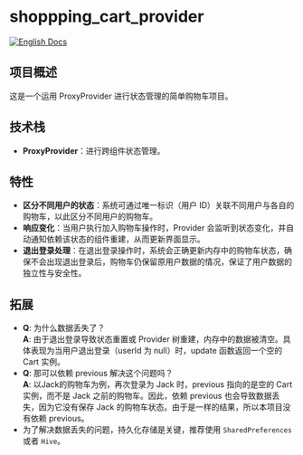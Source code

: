 # shoppping_cart_provider

[![English Docs](https://img.shields.io/badge/Docs-English-green?style=flat-square)](README.md)

## 项目概述
这是一个运用 ProxyProvider 进行状态管理的简单购物车项目。

## 技术栈
- **ProxyProvider**：进行跨组件状态管理。

## 特性
- **区分不同用户的状态**：系统可通过唯一标识（用户 ID）关联不同用户与各自的购物车，以此区分不同用户的购物车。
- **响应变化**：当用户执行加入购物车操作时，Provider 会监听到状态变化，并自动通知依赖该状态的组件重建，从而更新界面显示。
- **退出登录处理**：在退出登录操作时，系统会正确更新内存中的购物车状态，确保不会出现退出登录后，购物车仍保留原用户数据的情况，保证了用户数据的独立性与安全性。

## 拓展
- **Q**: 为什么数据丢失了？  
**A**: 由于退出登录导致状态重置或 Provider 树重建，内存中的数据被清空。具体表现为当用户退出登录（userId 为 null）时，update 函数返回一个空的 Cart 实例。  
- **Q**: 那可以依赖 previous 解决这个问题吗？  
**A**: 以Jack的购物车为例，再次登录为 Jack 时，previous 指向的是空的 Cart 实例，而不是 Jack 之前的购物车。因此，依赖 previous 也会导致数据丢失，因为它没有保存 Jack 的购物车状态。由于是一样的结果，所以本项目没有依赖 previous。
- 为了解决数据丢失的问题，持久化存储是关键，推荐使用 `SharedPreferences` 或者 `Hive`。